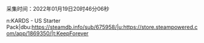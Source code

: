 采集时间：2022年01月19日20时46分06秒

n:KARDS - US Starter Pack|dbu:https://steamdb.info/sub/675958/|u:https://store.steampowered.com/app/1869350/|t:KeepForever